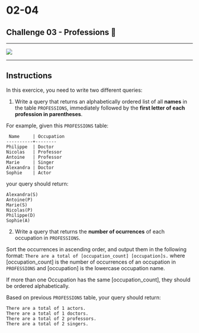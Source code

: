 # 02-04

## Challenge 03 - Professions 👔

---

![](https://www.bitcoinstarterpack.net/wp-content/uploads/2018/12/hunters-race-408744-unsplash-e1544195230233.jpg)

---

## Instructions

In this exercice, you need to write two different queries:

1. Write a query that returns an alphabetically ordered list of all **names** in the table `PROFESSIONS`, immediately followed by the **first letter of each profession in parentheses**.

  For example, given this `PROFESSIONS` table:

  ```
   Name     | Occupation
  ----------+--------
  Philippe  | Doctor
  Nicolas   | Professor
  Antoine   | Professor
  Marie     | Singer
  Alexandra | Doctor
  Sophie    | Actor
  ```

  your query should return:
  ```
  Alexandra(S)
  Antoine(P)
  Marie(S)
  Nicolas(P)
  Philippe(D)
  Sophie(A)
  ```

2. Write a query that returns the **number of ocurrences** of each occupation in `PROFESSIONS`.

  Sort the occurrences in ascending order, and output them in the following format:
  `There are a total of [occupation_count] [occupation]s.`
  where [occupation_count] is the number of occurrences of an occupation in `PROFESSIONS` and [occupation] is the lowercase occupation name.

  If more than one Occupation has the same [occupation_count], they should be ordered alphabetically.

  Based on previous `PROFESSIONS` table, your query should return:
  ```
  There are a total of 1 actors.
  There are a total of 1 doctors.
  There are a total of 2 professors.
  There are a total of 2 singers.
  ```
